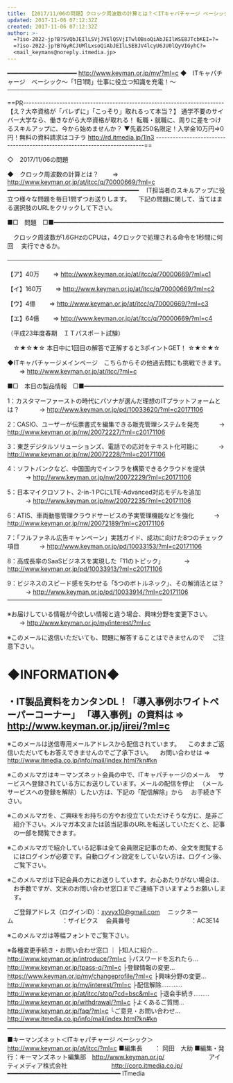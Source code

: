 ```yaml
---
title: 【2017/11/06の問題】クロック周波数の計算とは？＜ITキャパチャージ ベーシック＞
updated: 2017-11-06 07:12:32Z
created: 2017-11-06 07:12:32Z
author: >-
  =?iso-2022-jp?B?SVQbJEIlLSVjJVElQSVjITwlOBsoQiAbJEIlWSE8JTcbKEI=?=
  =?iso-2022-jp?B?GyRCJUMlLxsoQiAbJEIlLSE8JV4lcyU6JU0lQyVIGyhC?=
  <mail_keymans@noreply.itmedia.jp>
---
```


━━━━━━━━━━━━━━━━━━━ http://www.keyman.or.jp/my/?ml=c
◆　ITキャパチャージ　ベーシック〜「1日1問」仕事に役立つ知識を充電！〜
────────────────────────────────────

==PR------------------------------------------------------------------------
【え？大卒資格が「バレずに」「こっそり」取れるって本当？】
通学不要のサイバー大学なら、働きながら大卒資格が取れる！
転職・就職に、周りに差をつけるスキルアップに、今から始めませんか？
▼先着250名限定！入学金10万円⇒0円！無料の資料請求はコチラ
 http://rd.itmedia.jp/1ln3
--------------------------------------------------------------------------==

◇　2017/11/06の問題

◆　クロック周波数の計算とは？
　　⇒ http://www.keyman.or.jp/at/itcc/q/70000669/?ml=c
━━━━━━━━━━━━━━━━━━━━━━━━━━━━━━━━━━━━
　IT担当者のスキルアップに役立つ様々な問題を毎日1問ずつお送りします。
　下記の問題に関して、当てはまる選択肢のURLをクリックして下さい。

■□　問題　□■━━━━━━━━━━━━━━━━━━━━━━━━━━━━

　クロック周波数が1.6GHzのCPUは，4クロックで処理される命令を1秒間に何回
　実行できるか。

────────────────────────────────────

【ア】40万
　　⇒ http://www.keyman.or.jp/at/itcc/q/70000669/?ml=c1

【イ】160万
　　⇒ http://www.keyman.or.jp/at/itcc/q/70000669/?ml=c2

【ウ】4億
　　⇒ http://www.keyman.or.jp/at/itcc/q/70000669/?ml=c3

【エ】64億
　　⇒ http://www.keyman.or.jp/at/itcc/q/70000669/?ml=c4

（平成23年度春期　ＩＴパスポート試験）

　☆★☆★☆ 本日中に1回目の解答で正解すると3ポイントGET！ ☆★☆★☆

◆ITキャパチャージメインページ　こちらからその他過去問にも挑戦できます。
　　⇒ http://www.keyman.or.jp/at/itcc/?ml=c

■□　本日の製品情報　□■━━━━━━━━━━━━━━━━━━━━━━━

1：カスタマーファーストの時代にパソナが選んだ理想のITプラットフォームとは？
　　　→ http://www.keyman.or.jp/pd/10033620/?ml=c20171106

2：CASIO、ユーザーが伝票書式を編集できる販売管理システムを発売
　　　→ http://www.keyman.or.jp/nw/20072227/?ml=c20171106

3：東芝デジタルソリューションズ、電話での応対をテキスト化可能に
　　　→ http://www.keyman.or.jp/nw/20072228/?ml=c20171106

4：ソフトバンクなど、中国国内でインフラを構築できるクラウドを提供
　　　→ http://www.keyman.or.jp/nw/20072229/?ml=c20171106

5：日本マイクロソフト、2-in-1 PCにLTE-Advanced対応モデルを追加
　　　→ http://www.keyman.or.jp/nw/20072235/?ml=c20171106

6：ATIS、車両動態管理クラウドサービスの予実管理機能などを強化
　　　→ http://www.keyman.or.jp/nw/20072189/?ml=c20171106

7：「フルファネル広告キャンペーン」実践ガイド、成功に向けた8つのチェック項目
　　　→ http://www.keyman.or.jp/pd/10033153/?ml=c20171106

8：高成長率のSaaSビジネスを実現した「11のトピック」
　　　→ http://www.keyman.or.jp/pd/10033913/?ml=c20171106

9：ビジネスのスピード感を失わせる「5つのボトルネック」、その解消法とは？
　　　→ http://www.keyman.or.jp/pd/10033914/?ml=c20171106
────────────────────────────────────

※お届けしている情報が今欲しい情報と違う場合、興味分野を変更下さい。
　　→ http://www.keyman.or.jp/my/interest/?ml=c

※このメールに返信いただいても、問題に解答することはできませんので
　ご注意下さい。

◆INFORMATION◆
========================================================================
・IT製品資料をカンタンDL！「導入事例ホワイトペーパーコーナー」
「導入事例」の資料は ⇒ http://www.keyman.or.jp/jirei/?ml=c
------------------------------------------------------------------------
※このメールは送信専用メールアドレスから配信されています。
　このままご返信いただいてもお答えできませんのでご了承下さい。
　お問い合わせは ⇒ http://www.itmedia.co.jp/info/mail/index.html?kn#kn

※このメルマガはキーマンズネット会員の中で、ITキャパチャージのメール
　サービスへ登録されている方にお送りしています。メールの配信を停止
　（メールサービスへの登録を解除）したい方は、下記の「配信解除」から
　お手続き下さい。

※このメルマガを、ご興味をお持ちの方やお役立ていただけそうな方に、是非ご
　紹介下さい。メルマガ本文または該当記事のURLを転送していただくと、記事
　の一部を閲覧できます。

※このメルマガで紹介している記事は全て会員限定記事のため、全文を閲覧する
　にはログインが必要です。自動ログイン設定をしていない方は、ログイン後、
　ご覧下さい。

※このメルマガは下記会員の方にお送りしています。お心あたりがない場合は、
　お手数ですが、文末のお問い合わせ窓口までご連絡下さいますようお願いしま
　す。

　ご登録アドレス（ログインID）：[xyvyx10@gmail.com](mailto:xyvyx10@gmail.com)
　ニックネーム　　　　　　　　：ザイビクス
　会員番号　　　　　　　　　　：AC3E14

※このメルマガは等幅フォントでご覧下さい。

※各種変更手続き・お問い合わせ窓口
｜
├知人に紹介… http://www.keyman.or.jp/introduce/?ml=c
├パスワードを忘れたら… http://www.keyman.or.jp/tpass-q/?ml=c
├登録情報の変更… https://www.keyman.or.jp/my/changeprofile/?ml=c
├興味分野の変更… http://www.keyman.or.jp/my/interest/?ml=c
├配信解除………… http://www.keyman.or.jp/at/itcc/stop/?cd=bsc&ml=c
├退会手続き……… http://www.keyman.or.jp/withdrawal/?ml=c
├よくあるご質問… http://www.keyman.or.jp/faq/?ml=c
└ご意見・お問い合わせ… http://www.itmedia.co.jp/info/mail/index.html?kn#kn

------------------------------------------------------------------------
■キーマンズネット＜ITキャパチャージ ベーシック＞
 http://www.keyman.or.jp/at/itcc/?ml=c
■編集長　　： 岡田　大助
■編集・発行：キーマンズネット編集部　http://www.keyman.or.jp/
　　　　　　　アイティメディア株式会社
　　　　　　　http://corp.itmedia.co.jp/
━━━━━━━━━━━━━━━━━━━━━━━━━━━━━━━ ITmedia